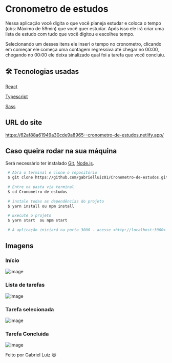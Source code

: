 # Cronometro de estudos
Nessa aplicação você digita o que você planeja estudar e coloca o tempo (obs: Máximo de 59min) que você quer estudar. Após isso ele irá criar uma lista de estudo com tudo que você digitou e escolheu tempo.

Selecionando um desses itens ele inseri o tempo no cronometro, clicando em começar ele começa uma contagem regressiva até chegar no 00:00, chegando no 00:00 ele deixa sinalizado qual foi a tarefa que você concluiu.

## 🛠 Tecnologias usadas
[React](https://pt-br.reactjs.org/)

[Typescript](https://www.typescriptlang.org/)

[Sass](https://sass-lang.com/)

## URL do site
https://62af88a61949a30cde9a8965--cronometro-de-estudos.netlify.app/

## Caso queira rodar na sua máquina
Será necessário ter instalado [Git](https://git-scm.com), [Node.js](https://nodejs.org/en/).

```bash
 # Abra o terminal e clone o repositório
 $ git clone https://github.com/gabrielluiz01/Cronometro-de-estudos.git
 
 # Entre na pasta via terminal
 $ cd Cronometro-de-estudos
 
 # instale todas as dependências do projeto
 $ yarn install ou npm install
 
 # Execute o projeto
 $ yarn start  ou npm start
 
 # A aplicação iniciará na porta 3000 - acesse <http://localhost:3000>
```

## Imagens

### Início
![image](https://user-images.githubusercontent.com/48768741/174499298-0f2d7895-8ed5-44a0-aadc-4d8d892113ee.png)

### Lista de tarefas
![image](https://user-images.githubusercontent.com/48768741/174499326-1aa72e1e-1379-4eee-bcbd-5e6ff7f87874.png)

### Tarefa selecionada
![image](https://user-images.githubusercontent.com/48768741/174499348-e72ab68d-f2fd-46e6-858a-d3b4502ce02f.png)

### Tarefa Concluida
![image](https://user-images.githubusercontent.com/48768741/174499369-c549046b-0d3c-4957-aede-bba688dbadda.png)

Feito por Gabriel Luiz 😃
